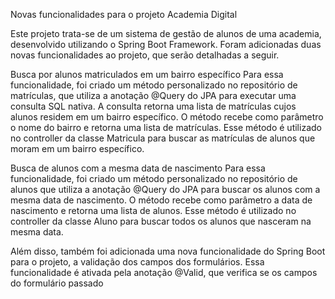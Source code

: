 Novas funcionalidades para o projeto Academia Digital


Este projeto trata-se de um sistema de gestão de alunos de uma academia, desenvolvido utilizando o Spring Boot Framework. Foram adicionadas duas novas funcionalidades ao projeto, que serão detalhadas a seguir.

Busca por alunos matriculados em um bairro específico
Para essa funcionalidade, foi criado um método personalizado no repositório de matrículas, que utiliza a anotação @Query do JPA para executar uma consulta SQL nativa. A consulta retorna uma lista de matrículas cujos alunos residem em um bairro específico. O método recebe como parâmetro o nome do bairro e retorna uma lista de matrículas. Esse método é utilizado no controller da classe Matricula para buscar as matrículas de alunos que moram em um bairro específico.

Busca de alunos com a mesma data de nascimento
Para essa funcionalidade, foi criado um método personalizado no repositório de alunos que utiliza a anotação @Query do JPA para buscar os alunos com a mesma data de nascimento. O método recebe como parâmetro a data de nascimento e retorna uma lista de alunos. Esse método é utilizado no controller da classe Aluno para buscar todos os alunos que nasceram na mesma data.

Além disso, também foi adicionada uma nova funcionalidade do Spring Boot para o projeto, a validação dos campos dos formulários. Essa funcionalidade é ativada pela anotação @Valid, que verifica se os campos do formulário passado
